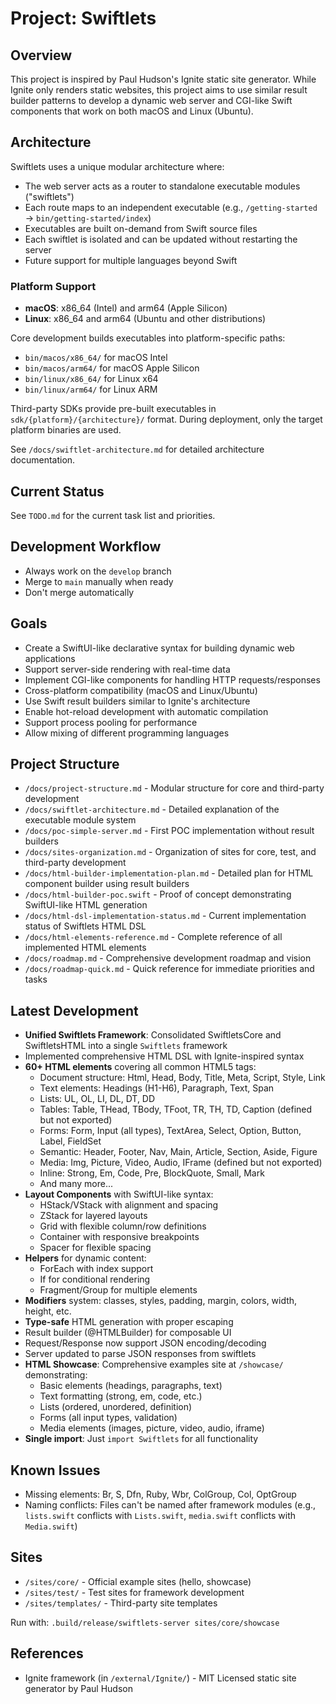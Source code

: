 # Project: Swiftlets

## Overview
This project is inspired by Paul Hudson's Ignite static site generator. While Ignite only renders static websites, this project aims to use similar result builder patterns to develop a dynamic web server and CGI-like Swift components that work on both macOS and Linux (Ubuntu).

## Architecture
Swiftlets uses a unique modular architecture where:
- The web server acts as a router to standalone executable modules ("swiftlets")
- Each route maps to an independent executable (e.g., `/getting-started` → `bin/getting-started/index`)
- Executables are built on-demand from Swift source files
- Each swiftlet is isolated and can be updated without restarting the server
- Future support for multiple languages beyond Swift

### Platform Support
- **macOS**: x86_64 (Intel) and arm64 (Apple Silicon)
- **Linux**: x86_64 and arm64 (Ubuntu and other distributions)

Core development builds executables into platform-specific paths:
- `bin/macos/x86_64/` for macOS Intel
- `bin/macos/arm64/` for macOS Apple Silicon  
- `bin/linux/x86_64/` for Linux x64
- `bin/linux/arm64/` for Linux ARM

Third-party SDKs provide pre-built executables in `sdk/{platform}/{architecture}/` format. During deployment, only the target platform binaries are used.

See `/docs/swiftlet-architecture.md` for detailed architecture documentation.

## Current Status

See `TODO.md` for the current task list and priorities.

## Development Workflow

- Always work on the `develop` branch
- Merge to `main` manually when ready
- Don't merge automatically

## Goals
- Create a SwiftUI-like declarative syntax for building dynamic web applications
- Support server-side rendering with real-time data
- Implement CGI-like components for handling HTTP requests/responses
- Cross-platform compatibility (macOS and Linux/Ubuntu)
- Use Swift result builders similar to Ignite's architecture
- Enable hot-reload development with automatic compilation
- Support process pooling for performance
- Allow mixing of different programming languages

## Project Structure
- `/docs/project-structure.md` - Modular structure for core and third-party development
- `/docs/swiftlet-architecture.md` - Detailed explanation of the executable module system
- `/docs/poc-simple-server.md` - First POC implementation without result builders
- `/docs/sites-organization.md` - Organization of sites for core, test, and third-party development
- `/docs/html-builder-implementation-plan.md` - Detailed plan for HTML component builder using result builders
- `/docs/html-builder-poc.swift` - Proof of concept demonstrating SwiftUI-like HTML generation
- `/docs/html-dsl-implementation-status.md` - Current implementation status of Swiftlets HTML DSL
- `/docs/html-elements-reference.md` - Complete reference of all implemented HTML elements
- `/docs/roadmap.md` - Comprehensive development roadmap and vision
- `/docs/roadmap-quick.md` - Quick reference for immediate priorities and tasks

## Latest Development
- **Unified Swiftlets Framework**: Consolidated SwiftletsCore and SwiftletsHTML into a single `Swiftlets` framework
- Implemented comprehensive HTML DSL with Ignite-inspired syntax
- **60+ HTML elements** covering all common HTML5 tags:
  - Document structure: Html, Head, Body, Title, Meta, Script, Style, Link
  - Text elements: Headings (H1-H6), Paragraph, Text, Span
  - Lists: UL, OL, LI, DL, DT, DD
  - Tables: Table, THead, TBody, TFoot, TR, TH, TD, Caption (defined but not exported)
  - Forms: Form, Input (all types), TextArea, Select, Option, Button, Label, FieldSet
  - Semantic: Header, Footer, Nav, Main, Article, Section, Aside, Figure
  - Media: Img, Picture, Video, Audio, IFrame (defined but not exported)
  - Inline: Strong, Em, Code, Pre, BlockQuote, Small, Mark
  - And many more...
- **Layout Components** with SwiftUI-like syntax:
  - HStack/VStack with alignment and spacing
  - ZStack for layered layouts
  - Grid with flexible column/row definitions
  - Container with responsive breakpoints
  - Spacer for flexible spacing
- **Helpers** for dynamic content:
  - ForEach with index support
  - If for conditional rendering
  - Fragment/Group for multiple elements
- **Modifiers** system: classes, styles, padding, margin, colors, width, height, etc.
- **Type-safe** HTML generation with proper escaping
- Result builder (@HTMLBuilder) for composable UI
- Request/Response now support JSON encoding/decoding
- Server updated to parse JSON responses from swiftlets
- **HTML Showcase**: Comprehensive examples site at `/showcase/` demonstrating:
  - Basic elements (headings, paragraphs, text)
  - Text formatting (strong, em, code, etc.)
  - Lists (ordered, unordered, definition)
  - Forms (all input types, validation)
  - Media elements (images, picture, video, audio, iframe)
- **Single import**: Just `import Swiftlets` for all functionality

## Known Issues
- Missing elements: Br, S, Dfn, Ruby, Wbr, ColGroup, Col, OptGroup
- Naming conflicts: Files can't be named after framework modules (e.g., `lists.swift` conflicts with `Lists.swift`, `media.swift` conflicts with `Media.swift`)

## Sites
- `/sites/core/` - Official example sites (hello, showcase)
- `/sites/test/` - Test sites for framework development
- `/sites/templates/` - Third-party site templates

Run with: `.build/release/swiftlets-server sites/core/showcase`

## References
- Ignite framework (in `/external/Ignite/`) - MIT Licensed static site generator by Paul Hudson